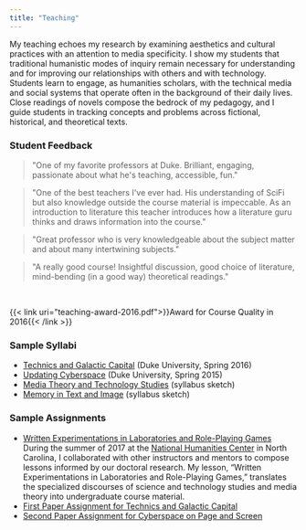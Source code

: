 ```yaml
---
title: "Teaching"
---
```

My teaching echoes my research by examining aesthetics and cultural practices with an
attention to media specificity. I show my students that traditional humanistic modes of inquiry
remain necessary for understanding and for improving our relationships with others and with
technology. Students learn to engage, as humanities scholars, with the technical media and social
systems that operate often in the background of their daily lives. Close readings of novels compose
the bedrock of my pedagogy, and I guide students in tracking concepts and problems across
fictional, historical, and theoretical texts.

### Student Feedback

> "One of my favorite professors at Duke. Brilliant, engaging, passionate about what he's teaching, accessible, fun."

> "One of the best teachers I've ever had. His understanding of SciFi but also knowledge outside the course material is impeccable. As an introduction to literature this teacher introduces how a literature guru thinks and draws information into the course."

> "Great professor who is very knowledgeable about the subject matter and about many intertwining subjects."

> "A really good course! Insightful discussion, good choice of literature, mind-bending (in a good way) theoretical readings."  

<br>

{{< link uri="teaching-award-2016.pdf">}}Award for Course Quality in 2016{{< /link >}}

### Sample Syllabi
<ul>
  <li>
    <a href="Galactic-Capital-syllabus.pdf" title="Technics and Galactic Capital (Spring 2016)" target="_blank">Technics and Galactic Capital</a> (Duke University, Spring 2016)
  </li>
  <li>
    <a href="Updating-Cyberspace.pdf" title="Updating Cyberspace" target="_blank">Updating Cyberspace</a> (Duke University, Spring 2015)
  </li>
  <li>
    <a href="Media-Theory-and-Technology-Studies.pdf" title="Media Theory and Technology Studies" target="_blank">Media Theory and Technology Studies</a> (syllabus sketch)
  </li>
  <li>
    <a href="Memory-in-Text-and-Image.pdf" title="Memory in Text and Image" target="_blank">Memory in Text and Image</a> (syllabus sketch)
  </li>
</ul>

### Sample Assignments

<ul>
  <li><a href="NHC_Lesson.pdf" title="Written Experimentations in Laboratories and Role-Playing Games" target="_blank">Written Experimentations in Laboratories and Role-Playing Games</a>
    <br>
    During the summer of 2017 at the <a href="https://education.nationalhumanitiescenter.org/courseware/lesson/33" target="_blank" alt="NHC Education Resources">National Humanities Center</a> in North Carolina, I collaborated with other instructors and mentors to compose lessons informed by our doctoral research. My lesson, “Written Experimentations in Laboratories and Role-Playing Games,” translates the specialized discourses of science and technology studies and media theory into undergraduate course material.</li>
  <li><a href="Paper1-Galactic-Capital.pdf" alt="Paper Prompt for Technics and Galactic Capital" target="_blank">First Paper Assignment for Technics and Galactic Capital</a></li>
  <li><a href="Paper2-Cyberspace.pdf" alt="Paper Assignment for Cyberspace" target="_blank">Second Paper Assignment for Cyberspace on Page and Screen</a></li>
</ul>
